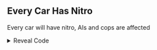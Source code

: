## Every Car Has Nitro

Every car will have nitro, AIs and cops are affected

<details>
<summary>Reveal Code</summary>

```powerpc
04333E94 38000001
```
</details>